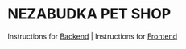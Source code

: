 # NEZABUDKA PET SHOP

Instructions for [Backend](./backend/README.md) | Instructions for [Frontend](./frontend/README.md)
